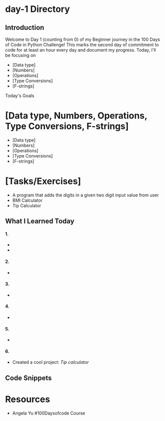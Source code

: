 # day-1 Directory

## Introduction
Welcome to Day 1 (counting from 0) of my Beginner journey in the 100 Days of Code in Python Challenge! This marks the second day of commitment to code for at least an hour every day and document my progress. Today, I'll be focusing on 
- [Data type]
- [Numbers]
- [Operations]
- [Type Conversions]
- [F-strings]

Today's Goals
# [Data type, Numbers, Operations, Type Conversions, F-strings]

- [Data type]
- [Numbers]
- [Operations]
- [Type Conversions]
- [F-strings]

# [Tasks/Exercises]
-  A program that adds the digits in a given two digit input value from user
- BMI Calculator
- Tip Calculator

## What I Learned Today
#### 1.
- 
- 

#### 2.
- 

#### 3. 
-

#### 4. 
-

#### 5.
-

#### 6.
- Created a cool project: *Tip calculator*

## Code Snippets

# Resources
- Angela Yu #100Daysofcode Course